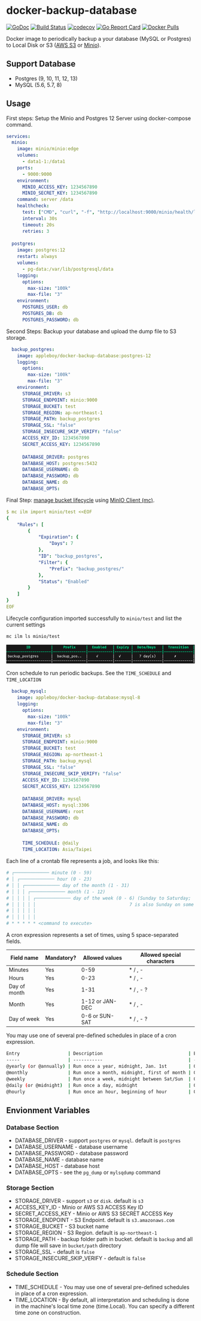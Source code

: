 # docker-backup-database

[![GoDoc](https://godoc.org/github.com/appleboy/docker-backup-database?status.svg)](https://godoc.org/github.com/appleboy/docker-backup-database)
[![Build Status](https://cloud.drone.io/api/badges/appleboy/docker-backup-database/status.svg)](https://cloud.drone.io/appleboy/docker-backup-database)
[![codecov](https://codecov.io/gh/appleboy/docker-backup-database/branch/master/graph/badge.svg)](https://codecov.io/gh/appleboy/docker-backup-database)
[![Go Report Card](https://goreportcard.com/badge/github.com/appleboy/docker-backup-database)](https://goreportcard.com/report/github.com/appleboy/docker-backup-database)
[![Docker Pulls](https://img.shields.io/docker/pulls/appleboy/docker-backup-database.svg)](https://hub.docker.com/r/appleboy/docker-backup-database/)

Docker image to periodically backup a your database (MySQL or Postgres) to Local Disk or S3 ([AWS S3](https://aws.amazon.com/free/storage/s3) or [Minio](https://min.io/)).

## Support Database

* Postgres (9, 10, 11, 12, 13)
* MySQL (5.6, 5.7, 8)

## Usage

First steps: Setup the Minio and Postgres 12 Server using docker-compose command.

```yaml
services:
  minio:
    image: minio/minio:edge
    volumes:
      - data1-1:/data1
    ports:
      - 9000:9000
    environment:
      MINIO_ACCESS_KEY: 1234567890
      MINIO_SECRET_KEY: 1234567890
    command: server /data
    healthcheck:
      test: ["CMD", "curl", "-f", "http://localhost:9000/minio/health/live"]
      interval: 30s
      timeout: 20s
      retries: 3

  postgres:
    image: postgres:12
    restart: always
    volumes:
      - pg-data:/var/lib/postgresql/data
    logging:
      options:
        max-size: "100k"
        max-file: "3"
    environment:
      POSTGRES_USER: db
      POSTGRES_DB: db
      POSTGRES_PASSWORD: db
```

Second Steps: Backup your database and upload the dump file to S3 storage.

```yaml
  backup_postgres:
    image: appleboy/docker-backup-database:postgres-12
    logging:
      options:
        max-size: "100k"
        max-file: "3"
    environment:
      STORAGE_DRIVER: s3
      STORAGE_ENDPOINT: minio:9000
      STORAGE_BUCKET: test
      STORAGE_REGION: ap-northeast-1
      STORAGE_PATH: backup_postgres
      STORAGE_SSL: "false"
      STORAGE_INSECURE_SKIP_VERIFY: "false"
      ACCESS_KEY_ID: 1234567890
      SECRET_ACCESS_KEY: 1234567890

      DATABASE_DRIVER: postgres
      DATABASE_HOST: postgres:5432
      DATABASE_USERNAME: db
      DATABASE_PASSWORD: db
      DATABASE_NAME: db
      DATABASE_OPTS:
```

Final Step: [manage bucket lifecycle](https://docs.min.io/docs/minio-bucket-lifecycle-guide.html) using [MinIO Client (mc)](https://docs.min.io/docs/minio-client-quickstart-guide.html).

```yaml
$ mc ilm import minio/test <<EOF
{
    "Rules": [
        {
            "Expiration": {
                "Days": 7
            },
            "ID": "backup_postgres",
            "Filter": {
                "Prefix": "backup_postgres/"
            },
            "Status": "Enabled"
        }
    ]
}
EOF
```

Lifecycle configuration imported successfully to `minio/test` and list the current settings

```sh
mc ilm ls minio/test
```

![mc ilm](./images/mc_ilm.png)

Cron schedule to run periodic backups. See the `TIME_SCHEDULE` and `TIME_LOCATION`

```yaml
  backup_mysql:
    image: appleboy/docker-backup-database:mysql-8
    logging:
      options:
        max-size: "100k"
        max-file: "3"
    environment:
      STORAGE_DRIVER: s3
      STORAGE_ENDPOINT: minio:9000
      STORAGE_BUCKET: test
      STORAGE_REGION: ap-northeast-1
      STORAGE_PATH: backup_mysql
      STORAGE_SSL: "false"
      STORAGE_INSECURE_SKIP_VERIFY: "false"
      ACCESS_KEY_ID: 1234567890
      SECRET_ACCESS_KEY: 1234567890

      DATABASE_DRIVER: mysql
      DATABASE_HOST: mysql:3306
      DATABASE_USERNAME: root
      DATABASE_PASSWORD: db
      DATABASE_NAME: db
      DATABASE_OPTS:

      TIME_SCHEDULE: @daily
      TIME_LOCATION: Asia/Taipei
```

Each line of a crontab file represents a job, and looks like this:

```sh
# ┌───────────── minute (0 - 59)
# │ ┌───────────── hour (0 - 23)
# │ │ ┌───────────── day of the month (1 - 31)
# │ │ │ ┌───────────── month (1 - 12)
# │ │ │ │ ┌───────────── day of the week (0 - 6) (Sunday to Saturday;
# │ │ │ │ │                                   7 is also Sunday on some systems)
# │ │ │ │ │
# │ │ │ │ │
# * * * * * <command to execute>
```

A cron expression represents a set of times, using 5 space-separated fields.

Field name   | Mandatory? | Allowed values  | Allowed special characters
----------   | ---------- | --------------  | --------------------------
Minutes      | Yes        | 0-59            | * / , -
Hours        | Yes        | 0-23            | * / , -
Day of month | Yes        | 1-31            | * / , - ?
Month        | Yes        | 1-12 or JAN-DEC | * / , -
Day of week  | Yes        | 0-6 or SUN-SAT  | * / , - ?

You may use one of several pre-defined schedules in place of a cron expression.

```sh
Entry                  | Description                                | Equivalent To
-----                  | -----------                                | -------------
@yearly (or @annually) | Run once a year, midnight, Jan. 1st        | 0 0 1 1 *
@monthly               | Run once a month, midnight, first of month | 0 0 1 * *
@weekly                | Run once a week, midnight between Sat/Sun  | 0 0 * * 0
@daily (or @midnight)  | Run once a day, midnight                   | 0 0 * * *
@hourly                | Run once an hour, beginning of hour        | 0 * * * *
```

## Envionment Variables

### Database Section

* DATABASE_DRIVER - support `postgres` or `mysql`. default is `postgres`
* DATABASE_USERNAME - database username
* DATABASE_PASSWORD - database password
* DATABASE_NAME - database name
* DATABASE_HOST - database host
* DATABASE_OPTS - see the `pg_dump` or `mylsqdump` command

### Storage Section

* STORAGE_DRIVER - support `s3` or `disk`. default is `s3`
* ACCESS_KEY_ID - Minio or AWS S3 ACCESS Key ID
* SECRET_ACCESS_KEY - Minio or AWS S3 SECRET ACCESS Key
* STORAGE_ENDPOINT - S3 Endpoint. default is `s3.amazonaws.com`
* STORAGE_BUCKET - S3 bucket name
* STORAGE_REGION - S3 Region. default is `ap-northeast-1`
* STORAGE_PATH - backup folder path in bucket. default is `backup` and all dump file will save in `bucket/path` directory
* STORAGE_SSL - default is `false`
* STORAGE_INSECURE_SKIP_VERIFY - default is `false`

### Schedule Section

* TIME_SCHEDULE - You may use one of several pre-defined schedules in place of a cron expression.
* TIME_LOCATION - By default, all interpretation and scheduling is done in the machine's local time zone (time.Local). You can specify a different time zone on construction.
